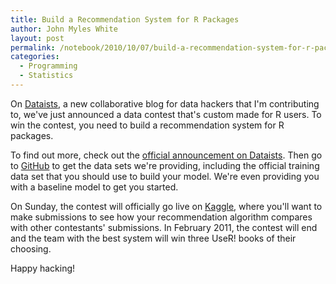 ```yaml
---
title: Build a Recommendation System for R Packages
author: John Myles White
layout: post
permalink: /notebook/2010/10/07/build-a-recommendation-system-for-r-packages/
categories:
  - Programming
  - Statistics
---
```


On [Dataists](http://dataists.com), a new collaborative blog for data hackers that I'm contributing to, we've just announced a data contest that's custom made for R users. To win the contest, you need to build a recommendation system for R packages.

To find out more, check out the [official announcement on Dataists](http://www.dataists.com/2010/10/using-data-tools-to-find-data-tools-the-yo-dawg-of-data-hacking/). Then go to [GitHub](http://github.com/johnmyleswhite/r_recommendation_system) to get the data sets we're providing, including the official training data set that you should use to build your model. We're even providing you with a baseline model to get you started.

On Sunday, the contest will officially go live on [Kaggle](http://kaggle.com), where you'll want to make submissions to see how your recommendation algorithm compares with other contestants' submissions. In February 2011, the contest will end and the team with the best system will win three UseR! books of their choosing.

Happy hacking!
